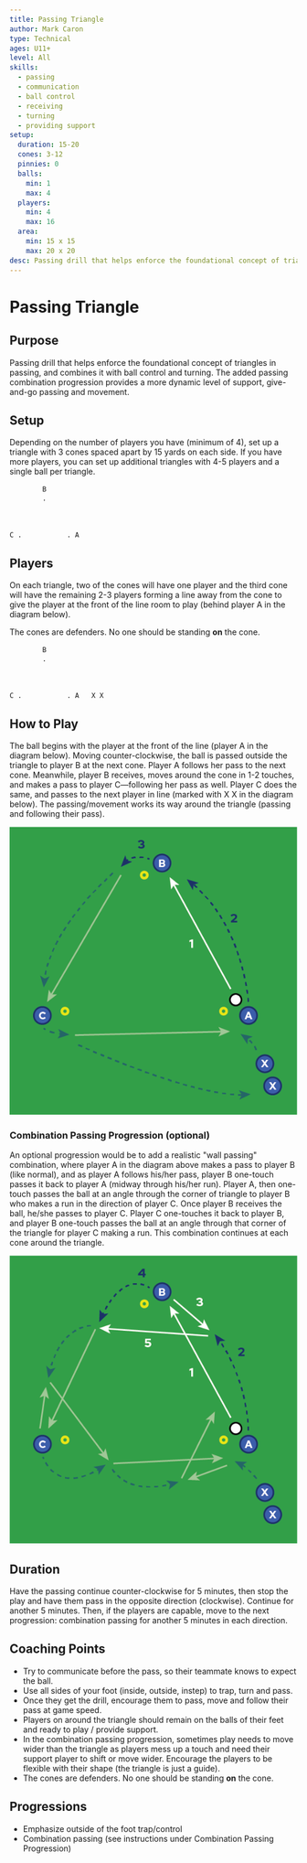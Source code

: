 ```yaml
---
title: Passing Triangle
author: Mark Caron
type: Technical
ages: U11+
level: All
skills:
  - passing
  - communication
  - ball control
  - receiving
  - turning
  - providing support
setup:
  duration: 15-20
  cones: 3-12
  pinnies: 0
  balls:
    min: 1
    max: 4
  players:
    min: 4
    max: 16
  area:
    min: 15 x 15
    max: 20 x 20
desc: Passing drill that helps enforce the foundational concept of triangles in passing, and combines it with ball control and turning. The added passing combination progression provides a more dynamic level of support, give-and-go passing and movement.
---
```


# Passing Triangle

## Purpose

Passing drill that helps enforce the foundational concept of triangles in passing, and combines it with ball control and turning. The added passing combination progression provides a more dynamic level of support, give-and-go passing and movement.

## Setup

Depending on the number of players you have (minimum of 4), set up a triangle with 3 cones spaced apart by 15 yards on each side. If you have more players, you can set up additional triangles with 4-5 players and a single ball per triangle.

```
        B
        .



C .           . A
```

## Players

On each triangle, two of the cones will have one player and the third cone will have the remaining 2-3 players forming a line away from the cone to give the player at the front of the line room to play (behind player A in the diagram below).

The cones are defenders. No one should be standing **on** the cone.

```
        B
        .



C .           . A   X X
```

## How to Play

The ball begins with the player at the front of the line (player A in the diagram below). Moving counter-clockwise, the ball is passed outside the triangle to player B at the next cone. Player A follows her pass to the next cone. Meanwhile, player B receives, moves around the cone in 1-2 touches, and makes a pass to player C—following her pass as well. Player C does the same, and passes to the next player in line (marked with X X in the diagram below). The passing/movement works its way around the triangle (passing and following their pass).

![Passing Triangle](https://raw.githubusercontent.com/markcaron/soccer-drills/master/drills/assets/Passing-Triangle.png)

### Combination Passing Progression (optional)

An optional progression would be to add a realistic "wall passing" combination, where player A in the diagram above makes a pass to player B (like normal), and as player A follows his/her pass, player B one-touch passes it back to player A (midway through his/her run). Player A, then one-touch passes the ball at an angle through the corner of triangle to player B who makes a run in the direction of player C. Once player B receives the ball, he/she passes to player C. Player C one-touches it back to player B, and player B one-touch passes the ball at an angle through that corner of the triangle for player C making a run. This combination continues at each cone around the triangle.

![Passing Triangle's with combination passing progression](https://raw.githubusercontent.com/markcaron/soccer-drills/master/drills/assets/Passing-Triangle-Combo.png)

## Duration

Have the passing continue counter-clockwise for 5 minutes, then stop the play and have them pass in the opposite direction (clockwise). Continue for another 5 minutes. Then, if the players are capable, move to the next progression: combination passing for another 5 minutes in each direction.

## Coaching Points

- Try to communicate before the pass, so their teammate knows to expect the ball.
- Use all sides of your foot (inside, outside, instep) to trap, turn and pass.
- Once they get the drill, encourage them to pass, move and follow their pass at game speed.
- Players on around the triangle should remain on the balls of their feet and ready to play / provide support.
- In the combination passing progression, sometimes play needs to move wider than the triangle as players mess up a touch and need their support player to shift or move wider. Encourage the players to be flexible with their shape (the triangle is just a guide).
- The cones are defenders. No one should be standing **on** the cone.

## Progressions

- Emphasize outside of the foot trap/control
- Combination passing (see instructions under Combination Passing Progression)
